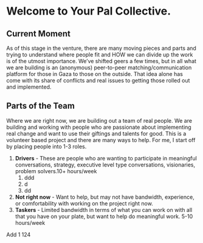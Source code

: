 # Welcome to Your Pal Collective.

## Current Moment

As of this stage in the venture, there are many moving pieces and parts and trying to understand where people fit and HOW we can divide up the work is of the utmost importance. We’ve shifted geers a few times, but in all what we are building is an (anonymous) peer-to-peer matching/communication platform for those in Gaza to those on the outside. That idea alone has come with its share of conflicts and real issues to getting those rolled out and implemented.

## Parts of the Team

Where we are right now, we are building out a team of real people. We are building and working with people who are passionate about implementing real change and want to use their giftings and talents for good. This is a volunteer based project and there are many ways to help. For me, I start off by placing people into 1-3 roles.

1. **Drivers** - These are people who are wanting to participate in meaningful conversations, strategy, executive level type conversations, visionaries, problem solvers.10+ hours/week
    1. ddd
    2. d
    3. dd
1. **Not right now** - Want to help, but may not have bandwidth, experience, or comfortability with working on the project right now. 
1. **Taskers** - Limited bandwidth in terms of what you can work on with all that you have on your plate, but want to help do meaningful work. 5-10 hours/week

Add 1 124

